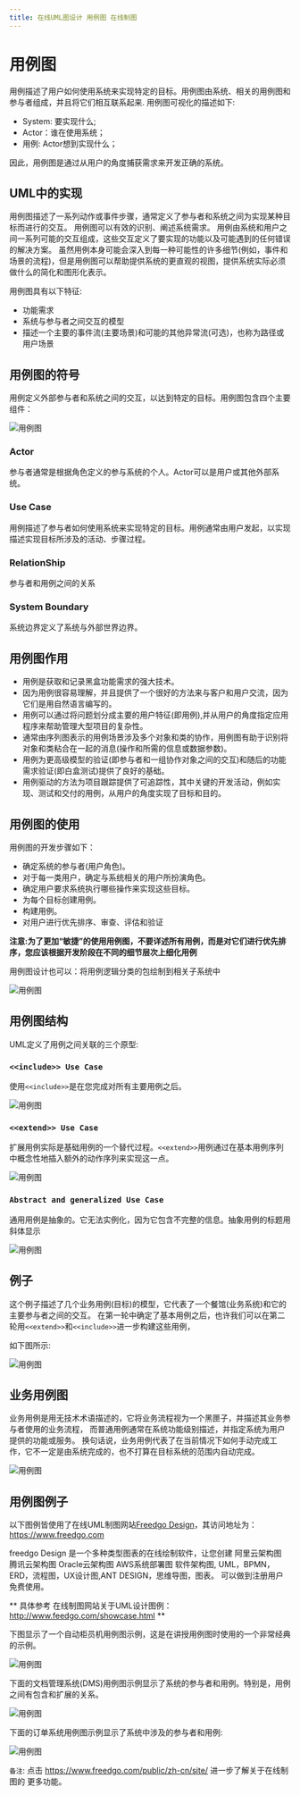 ```yaml
---
title: 在线UML图设计 用例图 在线制图
---
```


# 用例图

用例描述了用户如何使用系统来实现特定的目标。用例图由系统、相关的用例图和参与者组成，并且将它们相互联系起来.
用例图可视化的描述如下:

- System: 要实现什么;
- Actor：谁在使用系统；
- 用例: Actor想到实现什么；

因此，用例图是通过从用户的角度捕获需求来开发正确的系统。

## UML中的实现

用例图描述了一系列动作或事件步骤，通常定义了参与者和系统之间为实现某种目标而进行的交互。
用例图可以有效的识别、阐述系统需求。
用例由系统和用户之间一系列可能的交互组成，这些交互定义了要实现的功能以及可能遇到的任何错误的解决方案。 
虽然用例本身可能会深入到每一种可能性的许多细节(例如，事件和场景的流程)，但是用例图可以帮助提供系统的更直观的视图，提供系统实际必须做什么的简化和图形化表示。


用例图具有以下特征:  



- 功能需求 
- 系统与参与者之间交互的模型 
- 描述一个主要的事件流(主要场景)和可能的其他异常流(可选)，也称为路径或用户场景

## 用例图的符号
用例定义外部参与者和系统之间的交互，以达到特定的目标。用例图包含四个主要组件：

![用例图](/public/themes/freedgo/uml/usecase.png "用例图")

### Actor
参与者通常是根据角色定义的参与系统的个人。Actor可以是用户或其他外部系统。

### Use Case
用例描述了参与者如何使用系统来实现特定的目标。用例通常由用户发起，以实现描述实现目标所涉及的活动、步骤过程。

### RelationShip
参与者和用例之间的关系

### System Boundary

系统边界定义了系统与外部世界边界。


## 用例图作用

- 用例是获取和记录黑盒功能需求的强大技术。 
- 因为用例很容易理解，并且提供了一个很好的方法来与客户和用户交流，因为它们是用自然语言编写的。
- 用例可以通过将问题划分成主要的用户特征(即用例),并从用户的角度指定应用程序来帮助管理大型项目的复杂性。 
- 通常由序列图表示的用例场景涉及多个对象和类的协作，用例图有助于识别将对象和类粘合在一起的消息(操作和所需的信息或数据参数)。 
- 用例为更高级模型的验证(即参与者和一组协作对象之间的交互)和随后的功能需求验证(即白盒测试)提供了良好的基础。 
- 用例驱动的方法为项目跟踪提供了可追踪性，其中关键的开发活动，例如实现、测试和交付的用例，从用户的角度实现了目标和目的。

## 用例图的使用

用例图的开发步骤如下：

- 确定系统的参与者(用户角色)。 
- 对于每一类用户，确定与系统相关的用户所扮演角色。
- 确定用户要求系统执行哪些操作来实现这些目标。 
- 为每个目标创建用例。 
- 构建用例。
- 对用户进行优先排序、审查、评估和验证


**注意:为了更加“敏捷”的使用用例图，不要详述所有用例，而是对它们进行优先排序，您应该根据开发阶段在不同的细节层次上细化用例**

用例图设计也可以：将用例逻辑分类的包绘制到相关子系统中

![用例图](/public/themes/freedgo/uml/usecase1.png "用例图")


## 用例图结构

UML定义了用例之间关联的三个原型:

### `<<include>> Use Case`

使用`<<include>>`是在您完成对所有主要用例之后。

![用例图](/public/themes/freedgo/uml/usecase3.png "用例图")


### `<<extend>> Use Case`

扩展用例实际是基础用例的一个替代过程。`<<extend>>`用例通过在基本用例序列中概念性地插入额外的动作序列来实现这一点。

![用例图](/public/themes/freedgo/uml/usecase4.png "用例图")

### `Abstract and generalized Use Case`

通用用例是抽象的。它无法实例化，因为它包含不完整的信息。抽象用例的标题用斜体显示

![用例图](/public/themes/freedgo/uml/usecase5.png "用例图")


## 例子

这个例子描述了几个业务用例(目标)的模型，它代表了一个餐馆(业务系统)和它的主要参与者之间的交互。 
在第一轮中确定了基本用例之后，也许我们可以在第二轮用`<<extend>>`和`<<include>>`进一步构建这些用例，

如下图所示:

![用例图](/public/themes/freedgo/uml/usecase10.png "用例图")

## 业务用例图

业务用例是用无技术术语描述的，它将业务流程视为一个黑匣子，并描述其业务参与者使用的业务流程，
而普通用例通常在系统功能级别描述，并指定系统为用户提供的功能或服务。
换句话说，业务用例代表了在当前情况下如何手动完成工作，它不一定是由系统完成的，也不打算在目标系统的范围内自动完成。

![用例图](/public/themes/freedgo/uml/usecase7.png "用例图")


## 用例图例子


以下图例皆使用了在线UML制图网站[Freedgo Design](https://www.freedgo.com)，其访问地址为： https://www.freedgo.com

freedgo Design 是一个多种类型图表的在线绘制软件，让您创建 阿里云架构图 腾讯云架构图 Oracle云架构图 AWS系统部署图 软件架构图, UML，BPMN，ERD，流程图，UX设计图,ANT DESIGN，思维导图，图表。 可以做到注册用户免费使用。

** 具体参考 在线制图网站关于UML设计图例：  http://www.feedgo.com/showcase.html **

下图显示了一个自动柜员机用例图示例，这是在讲授用例图时使用的一个非常经典的示例。

![用例图](/public/themes/freedgo/uml/usecase8.png "用例图")

下面的文档管理系统(DMS)用例图示例显示了系统的参与者和用例。特别是，用例之间有包含和扩展的关系。

![用例图](/public/themes/freedgo/uml/usecase6.png "用例图")


下面的订单系统用例图示例显示了系统中涉及的参与者和用例:

![用例图](/public/themes/freedgo/uml/usecase9.png "用例图")



`备注`: 点击 https://www.freedgo.com/public/zh-cn/site/ 进一步了解关于在线制图的 更多功能。







